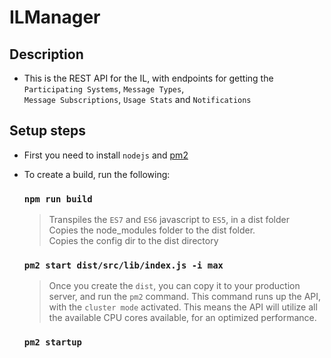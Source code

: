 # ILManager

## Description
  - This is the REST API for the IL, with endpoints for getting the `Participating Systems`, `Message Types`,<br/>
   `Message Subscriptions`, `Usage Stats` and `Notifications`

## Setup steps
  - First you need to install `nodejs` and [pm2](http://pm2.keymetrics.io/)
  - To create a build, run the following:
  
    ### `npm run build`

      > Transpiles the `ES7` and `ES6` javascript to `ES5`, in a dist folder<br>
      > Copies the node_modules folder to the dist folder.<br>
      > Copies the config dir to the dist directory 

    ### `pm2 start dist/src/lib/index.js -i max`

      > Once you create the `dist`, you can copy it to your production server, and run the `pm2` command.
      > This command runs up the API, with the `cluster mode` activated. This means the API will utilize     all the available CPU cores available, for an optimized performance.

    ### `pm2 startup`
    
      > 